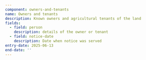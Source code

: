 ```yaml
---
component: owners-and-tenants
name: Owners and tenants
description: Known owners and agricultural tenants of the land
fields:
  - field: person
    description: details of the owner or tenant
  - field: notice-date
    description: Date when notice was served
entry-date: 2025-06-13
end-date: ''
---
```

